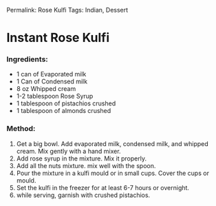 Permalink: Rose Kulfi
Tags: Indian, Dessert

# Instant Rose Kulfi

### Ingredients: 
* 1 can of Evaporated milk
* 1 Can of Condensed milk
* 8 oz Whipped cream
* 1-2 tablespoon Rose Syrup 
* 1 tablespoon of pistachios crushed
* 1 tablespoon of almonds crushed


### Method: 
1. Get a big bowl. Add evaporated milk, condensed milk, and whipped cream. Mix gently with a hand mixer. 
2. Add rose syrup in the mixture. Mix it properly. 
3. Add all the nuts mixture. mix well with the spoon. 
4. Pour the mixture in a kulfi mould or in  small cups. Cover the cups or mould.
5. Set the kulfi in the freezer for at least 6-7 hours or overnight. 
6. while serving, garnish with crushed pistachios. 